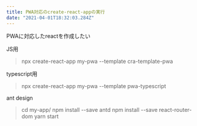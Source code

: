 ```yaml
---
title: PWA対応のcreate-react-appの実行
date: "2021-04-01T18:32:03.284Z"
---
```


PWAに対応したreactを作成したい

JS用
> npx create-react-app my-pwa --template cra-template-pwa

typescript用
> npx create-react-app my-pwa --template pwa-typescript

ant design
> cd my-app/
> npm install --save antd
> npm install --save react-router-dom
> yarn start
